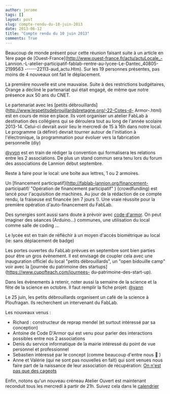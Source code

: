 ```yaml
---
author: jerome
tags: []
layout: post
slug: compte-rendu-du-10-juin-2013
date: 2013-06-12
title: "Compte rendu du 10 juin 2013"
comments: True
---
```

Beaucoup de monde présent pour cette réunion faisant suite à un article en
1ère page de [Ouest-France](http://www.ouest-france.fr/actu/actuLocale_-
Lannion.-L-atelier-participatif-fablab-rentre-au-lycee-Le-Dantec_40805-2199563
------22113-aud_actu.Htm). Sur les 19 personnes présentes, pas moins de 4
nouveaux ont fait le déplacement.

La première nouvelle est une mauvaise. Suite à des restrictions budgétaires,
Orange a décliné le partenariat qui était engagé, de même que notre présence
aux 50 ans du CNET.

Le partenariat avec les [petits
débrouillards](http://www.lespetitsdebrouillardsbretagne.org/-22-Cotes-d-
Armor-.html) est en cours de mise en place. Ils vont organiser un atelier
FabLab à destination des collégiens qui se déroulera tout au long de l'année
scolaire 2013-14. Celui-ci devrait avoir lieu le mercredi de 15 à 16h dans
notre local. Le programme (à définir) devrait tourner autour de l'initiation à
l'électronique, la programmation pour évoluer vers la fabrication personnelle
(diy)

[@yvon](http://fablab-lannion.org/membres/yvon/) est en train de rédiger la
convention qui formalisera les relations entre les 2 associations. De plus un
stand commun sera tenu lors du forum des associations de Lannion début
septembre.

Reste à faire pour le local: une boîte aux lettres, 1 ou 2 armoires.

Un [financement participatif](http://fablab-lannion.org/financement-
participatif/ "Opération de financement participatif" ) (crowdfunding) est
lancé pour l'acquisition de machines. Au jour de la rédaction de ce compte
rendu, la fraiseuse est financée (en 7 jours !). Une vraie réussite pour la
première opération d'auto-financement du FabLab.

Des synergies sont aussi sans doute à prévoir avec [code
d'armor](http://codedarmor.fr/). On peut imaginer des séances (Arduino…)
communes, une utilisation du local comme salle de coding …

Le lycée est en train de réfléchir à un moyen d'accès biométrique au local
(ie: sans déplacement de badge)

Les portes ouvertes du FabLab prévues en septembre sont bien parties pour être
un gros évènement. Il est envisagé de coupler cela avec une inauguration
officiel du local "petits débrouillards", un "open bidouille camp" voir avec
la [journée du patrimoine des startups](https://www.cupofteach.com/journees-
du-patrimoine-des-start-up).

Dans les évènements à retenir, noter aussi la semaine de la science et la fête
de la science en octobre. Il faut remplir la fiche projet:
[@yann](http://fablab-lannion.org/membres/yann/)

Le 25 juin, les petits débrouillards organisent un café de la science à
Ploufragan. Ils recherchent un intervenant du FabLab.

Les nouveaux venus :

  * Richard : constructeur de reprap mendel (et surtout intéressé par sa conception)
  * Antoine de Code D'Armor qui est venu pour parler des interactions possibles entre nos 2 associations
  * Denis du service informatique de la mairie intéressé du point de vue personnel et professionnel
  * Sebastien intéressé par le concept (comme beaucoup d'entre nous 🙂 )
  * Anne et Valérie (qui ne sont pas nouvelles en fait) qui sont venues nous faire part de la naissance de leur association de récupération: [On n'est pas que des cageots](https://www.facebook.com/pages/On-nest-pas-que-des-cageots/393020484145313?fref=ts)

Enfin, notons qu'un nouveau créneau Atelier Ouvert est maintenant reconduit
tous les mercredi à partir de 21h. Suivez cela dans le
[calendrier](http://fablab-lannion.org/groupes/usagers/calendar/)






